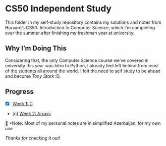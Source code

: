 # CS50 Independent Study
This folder in my self-study repository contains my solutions and notes from Harvard’s CS50: Introduction to Computer Science, which I'm completing over the summer after finishing my freshman year at university.

## Why I’m Doing This
Considering that, the only Computer Science course we've covered in university this year was Intro to Python, I already feel left behind from most of the students all around the world. I felt the need to self study to be ahead and become *Tony Stark* :D.

## Progress
- [x] [Week 1: C](./week01/)
- [o] [Week 2: Arrays](./week02/)

📌 *Note: Most of my personal notes are in simplified Azerbaijani for my own use

*Thanks for checking it out!*